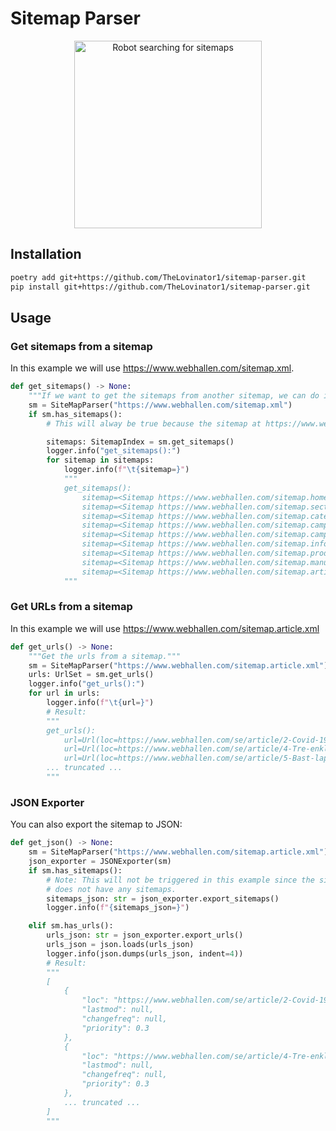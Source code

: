 # Sitemap Parser

<p align="center">
  <img src="https://github.com/thelovinator1/sitemap-parser/blob/master/logo.png" title="Robot searching for sitemaps" alt="Robot searching for sitemaps" width="300" height="300" />
</p>

## Installation

```sh
poetry add git+https://github.com/TheLovinator1/sitemap-parser.git
pip install git+https://github.com/TheLovinator1/sitemap-parser.git
```

## Usage

### Get sitemaps from a sitemap

In this example we will use <https://www.webhallen.com/sitemap.xml>.

```python
def get_sitemaps() -> None:
    """If we want to get the sitemaps from another sitemap, we can do it like this."""
    sm = SiteMapParser("https://www.webhallen.com/sitemap.xml")
    if sm.has_sitemaps():
        # This will alway be true because the sitemap at https://www.webhallen.com/sitemap.xml has other sitemaps inside it.

        sitemaps: SitemapIndex = sm.get_sitemaps()
        logger.info("get_sitemaps():")
        for sitemap in sitemaps:
            logger.info(f"\t{sitemap=}")
            """
            get_sitemaps():
                sitemap=<Sitemap https://www.webhallen.com/sitemap.home.xml>
                sitemap=<Sitemap https://www.webhallen.com/sitemap.section.xml>
                sitemap=<Sitemap https://www.webhallen.com/sitemap.category.xml>
                sitemap=<Sitemap https://www.webhallen.com/sitemap.campaign.xml>
                sitemap=<Sitemap https://www.webhallen.com/sitemap.campaignList.xml>
                sitemap=<Sitemap https://www.webhallen.com/sitemap.infoPages.xml>
                sitemap=<Sitemap https://www.webhallen.com/sitemap.product.xml>
                sitemap=<Sitemap https://www.webhallen.com/sitemap.manufacturer.xml>
                sitemap=<Sitemap https://www.webhallen.com/sitemap.article.xml>
            """
```

### Get URLs from a sitemap

In this example we will use <https://www.webhallen.com/sitemap.article.xml>

```python
def get_urls() -> None:
    """Get the urls from a sitemap."""
    sm = SiteMapParser("https://www.webhallen.com/sitemap.article.xml")
    urls: UrlSet = sm.get_urls()
    logger.info("get_urls():")
    for url in urls:
        logger.info(f"\t{url=}")
        # Result:
        """
        get_urls():
            url=Url(loc=https://www.webhallen.com/se/article/2-Covid-19-Butiksatgarder, lastmod=None, changefreq=None, priority=0.3)
            url=Url(loc=https://www.webhallen.com/se/article/4-Tre-enkla-steg-for-ett-smart-hem, lastmod=None, changefreq=None, priority=0.3)
            url=Url(loc=https://www.webhallen.com/se/article/5-Bast-laptop-for-varterminen-2021, lastmod=None, changefreq=None, priority=0.3)
        ... truncated ...
        """
```

### JSON Exporter

You can also export the sitemap to JSON:

```python
def get_json() -> None:
    sm = SiteMapParser("https://www.webhallen.com/sitemap.article.xml")
    json_exporter = JSONExporter(sm)
    if sm.has_sitemaps():
        # Note: This will not be triggered in this example since the sitemap
        # does not have any sitemaps.
        sitemaps_json: str = json_exporter.export_sitemaps()
        logger.info(f"{sitemaps_json=}")

    elif sm.has_urls():
        urls_json: str = json_exporter.export_urls()
        urls_json = json.loads(urls_json)
        logger.info(json.dumps(urls_json, indent=4))
        # Result:
        """
        [
            {
                "loc": "https://www.webhallen.com/se/article/2-Covid-19-Butiksatgarder",
                "lastmod": null,
                "changefreq": null,
                "priority": 0.3
            },
            {
                "loc": "https://www.webhallen.com/se/article/4-Tre-enkla-steg-for-ett-smart-hem",
                "lastmod": null,
                "changefreq": null,
                "priority": 0.3
            },
            ... truncated ...
        ]
        """
```
